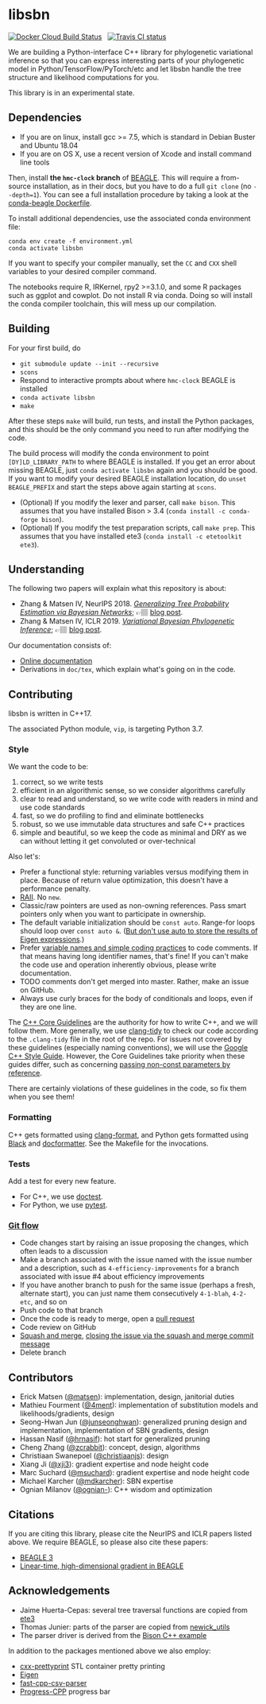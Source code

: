# libsbn

[![Docker Cloud Build Status](https://img.shields.io/docker/cloud/build/phylovi/libsbn.svg)](https://hub.docker.com/r/phylovi/libsbn) &nbsp;
[![Travis CI status](https://travis-ci.org/phylovi/libsbn.svg?branch=master)](https://travis-ci.org/phylovi/libsbn)

We are building a Python-interface C++ library for phylogenetic variational inference so that you can express interesting parts of your phylogenetic model in Python/TensorFlow/PyTorch/etc and let libsbn handle the tree structure and likelihood computations for you.

This library is in an experimental state.


## Dependencies

* If you are on linux, install gcc >= 7.5, which is standard in Debian Buster and Ubuntu 18.04
* If you are on OS X, use a recent version of Xcode and install command line tools

Then, install **the `hmc-clock` branch** of [BEAGLE](https://github.com/beagle-dev/beagle-lib).
This will require a from-source installation, as in their docs, but you have to do a full `git clone` (no `--depth=1`).
You can see a full installation procedure by taking a look at the [conda-beagle Dockerfile](https://github.com/matsengrp/conda-beagle/blob/master/Dockerfile).

To install additional dependencies, use the associated conda environment file:

    conda env create -f environment.yml
    conda activate libsbn

If you want to specify your compiler manually, set the `CC` and `CXX` shell variables to your desired compiler command.

The notebooks require R, IRKernel, rpy2 >=3.1.0, and some R packages such as ggplot and cowplot.
Do not install R via conda.
Doing so will install the conda compiler toolchain, this will mess up our compilation.


## Building

For your first build, do

* `git submodule update --init --recursive`
* `scons`
* Respond to interactive prompts about where `hmc-clock` BEAGLE is installed
* `conda activate libsbn`
* `make`

After these steps `make` will build, run tests, and install the Python packages, and this should be the only command you need to run after modifying the code.

The build process will modify the conda environment to point `[DY]LD_LIBRARY_PATH` to where BEAGLE is installed.
If you get an error about missing BEAGLE, just `conda activate libsbn` again and you should be good.
If you want to modify your desired BEAGLE installation location, do `unset BEAGLE_PREFIX` and start the steps above again starting at `scons`.

* (Optional) If you modify the lexer and parser, call `make bison`. This assumes that you have installed Bison > 3.4 (`conda install -c conda-forge bison`).
* (Optional) If you modify the test preparation scripts, call `make prep`. This assumes that you have installed ete3 (`conda install -c etetoolkit ete3`).


## Understanding

The following two papers will explain what this repository is about:

* Zhang & Matsen IV, NeurIPS 2018. [_Generalizing Tree Probability Estimation via Bayesian Networks_](http://papers.nips.cc/paper/7418-generalizing-tree-probability-estimation-via-bayesian-networks.pdf); 👉🏽 [blog post](https://matsen.fredhutch.org/general/2018/12/05/sbn.html).
* Zhang & Matsen IV, ICLR 2019. [_Variational Bayesian Phylogenetic Inference_](https://openreview.net/pdf?id=SJVmjjR9FX_); 👉🏽 [blog post](https://matsen.fredhutch.org/general/2019/08/24/vbpi.html).

Our documentation consists of:

* [Online documentation](https://phylovi.github.io/libsbn/)
* Derivations in `doc/tex`, which explain what's going on in the code.


## Contributing

libsbn is written in C++17.

The associated Python module, `vip`, is targeting Python 3.7.

### Style

We want the code to be:

1. correct, so we write tests
1. efficient in an algorithmic sense, so we consider algorithms carefully
1. clear to read and understand, so we write code with readers in mind and use code standards
1. fast, so we do profiling to find and eliminate bottlenecks
1. robust, so we use immutable data structures and safe C++ practices
1. simple and beautiful, so we keep the code as minimal and DRY as we can without letting it get convoluted or over-technical

Also let's:

* Prefer a functional style: returning variables versus modifying them in place. Because of return value optimization, this doesn't have a performance penalty.
* [RAII](https://en.cppreference.com/w/cpp/language/raii). No `new`.
* Classic/raw pointers are used as non-owning references. Pass smart pointers only when you want to participate in ownership.
* The default variable initialization should be `const auto`. Range-for loops should loop over `const auto &`. ([But don't use auto to store the results of Eigen expressions](https://eigen.tuxfamily.org/dox/TopicPitfalls.html).)
* Prefer [variable names and simple coding practices](https://blog.codinghorror.com/coding-without-comments/) to code comments.
  If that means having long identifier names, that's fine!
  If you can't make the code use and operation inherently obvious, please write documentation.
* TODO comments don't get merged into master. Rather, make an issue on GitHub.
* Always use curly braces for the body of conditionals and loops, even if they are one line.

The [C++ Core Guidelines](https://isocpp.github.io/CppCoreGuidelines/CppCoreGuidelines) are the authority for how to write C++, and we will follow them.
More generally, we use [clang-tidy](https://clang.llvm.org/extra/clang-tidy/) to check our code according to the `.clang-tidy` file in the root of the repo.
For issues not covered by these guidelines (especially naming conventions), we will use the [Google C++ Style Guide](https://google.github.io/styleguide/cppguide.html).
However, the Core Guidelines take priority when these guides differ, such as concerning [passing non-const parameters by reference](https://github.com/isocpp/CppCoreGuidelines/blob/master/CppCoreGuidelines.md#Rf-inout).

There are certainly violations of these guidelines in the code, so fix them when you see them!

### Formatting

C++ gets formatted using [clang-format](https://clang.llvm.org/docs/ClangFormat.html), and Python gets formatted using [Black](https://black.readthedocs.io/en/stable/) and [docformatter](https://pypi.org/project/docformatter/).
See the Makefile for the invocations.


### Tests

Add a test for every new feature.

* For C++, we use [doctest](https://github.com/onqtam/doctest).
* For Python, we use [pytest](https://docs.pytest.org/en/latest/).


### [Git flow](https://guides.github.com/introduction/flow/)

* Code changes start by raising an issue proposing the changes, which often leads to a discussion
* Make a branch associated with the issue named with the issue number and a description, such as `4-efficiency-improvements` for a branch associated with issue #4 about efficiency improvements
* If you have another branch to push for the same issue (perhaps a fresh, alternate start), you can just name them consecutively `4-1-blah`, `4-2-etc`, and so on
* Push code to that branch
* Once the code is ready to merge, open a [pull request](https://help.github.com/articles/using-pull-requests/)
* Code review on GitHub
* [Squash and merge](https://help.github.com/en/articles/merging-a-pull-request), [closing the issue via the squash and merge commit message](https://help.github.com/articles/closing-issues-via-commit-messages/)
* Delete branch


## Contributors

* Erick Matsen ([@matsen](https://github.com/matsen)): implementation, design, janitorial duties
* Mathieu Fourment ([@4ment](https://github.com/4ment)): implementation of substitution models and likelihoods/gradients, design
* Seong-Hwan Jun ([@junseonghwan](https://github.com/junseonghwan)): generalized pruning design and implementation, implementation of SBN gradients, design
* Hassan Nasif ([@hrnasif](https://github.com/hrnasif)): hot start for generalized pruning
* Cheng Zhang ([@zcrabbit](https://github.com/zcrabbit)): concept, design, algorithms
* Christiaan Swanepoel ([@christiaanjs](https://github.com/christiaanjs)): design
* Xiang Ji ([@xji3](https://github.com/xji3)): gradient expertise and node height code
* Marc Suchard ([@msuchard](https://github.com/msuchard)): gradient expertise and node height code
* Michael Karcher ([@mdkarcher](https://github.com/mdkarcher)): SBN expertise
* Ognian Milanov ([@ognian-](https://github.com/ognian-)): C++ wisdom and optimization


## Citations

If you are citing this library, please cite the NeurIPS and ICLR papers listed above.
We require BEAGLE, so please also cite these papers:

* [BEAGLE 3](http://dx.doi.org/10.1093/sysbio/syz020)
* [Linear-time, high-dimensional gradient in BEAGLE](http://arxiv.org/abs/1905.12146)


## Acknowledgements

* Jaime Huerta-Cepas: several tree traversal functions are copied from [ete3](https://github.com/etetoolkit/ete)
* Thomas Junier: parts of the parser are copied from [newick\_utils](https://github.com/tjunier/newick_utils)
* The parser driver is derived from the [Bison C++ example](https://www.gnu.org/software/bison/manual/html_node/Calc_002b_002b-Parsing-Driver.html#Calc_002b_002b-Parsing-Driver)

In addition to the packages mentioned above we also employ:

* [cxx-prettyprint](https://github.com/louisdx/cxx-prettyprint) STL container pretty printing
* [Eigen](https://gitlab.com/libeigen/eigen)
* [fast-cpp-csv-parser](https://github.com/ben-strasser/fast-cpp-csv-parser)
* [Progress-CPP](https://github.com/prakhar1989/progress-cpp) progress bar
